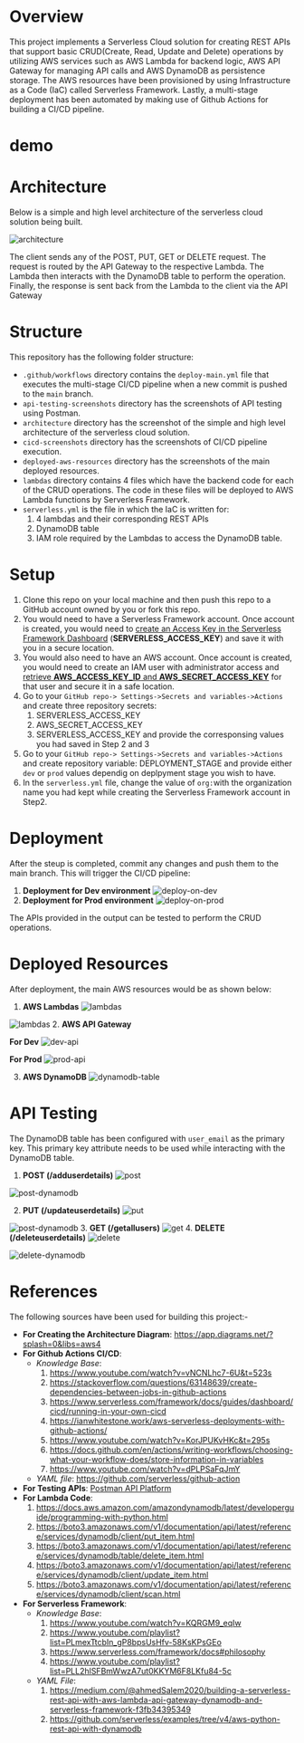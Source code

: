 # Overview
This project implements a Serverless Cloud solution for creating REST APIs that support basic CRUD(Create, Read, Update and Delete) operations by utilizing AWS services such as AWS Lambda for backend logic, AWS API Gateway for managing API calls and AWS DynamoDB as persistence storage. The AWS resources have been provisioned by using Infrastructure as a Code (IaC) called Serverless Framework. Lastly, a multi-stage deployment has been automated by making use of Github Actions for building a CI/CD pipeline.
# demo

# Architecture
Below is a simple and high level architecture of the serverless cloud solution being built.

![architecture](/architecture/architecture.jpg?raw=true)

The client sends any of the POST, PUT, GET or DELETE request. The request is routed by the API Gateway to the respective Lambda. The Lambda then interacts with the DynamoDB table to perform the operation. Finally, the response is sent back from the Lambda to the client via the API Gateway
# Structure
This repository has the following folder structure:
* `.github/workflows` directory contains the `deploy-main.yml` file that executes the multi-stage CI/CD pipeline when a new commit is pushed to the `main` branch.
* `api-testing-screenshots` directory has the screenshots of API testing using Postman.
* `architecture` directory has the screenshot of the simple and high level architecture of the serverless cloud solution.
* `cicd-screenshots` directory has the screenshots of CI/CD pipeline execution.
* `deployed-aws-resources` directory has the screenshots of the main deployed resources.
* `lambdas` directory contains 4 files which have the backend code for each of the CRUD operations. The code in these files will be deployed to AWS Lambda functions by Serverless Framework.
*  `serverless.yml` is the file in which the IaC is written for:
    1. 4 lambdas and their corresponding REST APIs
    2. DynamoDB table
    3. IAM role required by the Lambdas to access the DynamoDB table.
# Setup
1. Clone this repo on your local machine and then push this repo to a GitHub account owned by you or fork this repo.
2. You would need to have a Serverless Framework account. Once account is created, you would need to <a href= "https://www.serverless.com/framework/docs/guides/dashboard/cicd/running-in-your-own-cicd#create-an-access-key-in-the-serverless-framework-dashboard">create an Access Key in the Serverless Framework Dashboard</a> (**SERVERLESS_ACCESS_KEY**) and save it with you in a secure location.
3. You would also need to have an AWS account. Once account is created, you would need to create an IAM user with administrator access and <a href="https://docs.aws.amazon.com/cli/v1/userguide/cli-authentication-user.html">retrieve **AWS_ACCESS_KEY_ID** and **AWS_SECRET_ACCESS_KEY**</a> for that user and secure it in a safe location. 
4. Go to your `GitHub repo-> Settings->Secrets and variables->Actions` and create three repository secrets: 
    1. SERVERLESS_ACCESS_KEY
    2. AWS_SECRET_ACCESS_KEY
    3. SERVERLESS_ACCESS_KEY and provide the corresponsing values you had saved in Step 2 and 3
5.  Go to your `GitHub repo-> Settings->Secrets and variables->Actions` and create repository variable: DEPLOYMENT_STAGE and provide either `dev` or `prod` values dependig on deplpyment stage you wish to have.
6. In the `serverless.yml` file, change the value of `org:`with the organization name you had kept while creating the Serverless Framework account in Step2. 

# Deployment
After the steup is completed, commit any changes and push them to the main branch. This will trigger the CI/CD pipeline:

1. **Deployment for Dev environment**
![deploy-on-dev](/cicd-screenshots/2.deploy-on-dev.png?raw=true)
2. **Deployment for Prod environment**
![deploy-on-prod](/cicd-screenshots/3.deploy-on-prod.png?raw=true)

The APIs provided in the output can be tested to perform the CRUD operations.

# Deployed Resources
After deployment, the main AWS resources would be as shown below:
1. **AWS Lambdas**
![lambdas](/deployed-aws-resources/lambdas-1.png?raw=true)

![lambdas](/deployed-aws-resources/lambdas-2.png?raw=true)
2. **AWS API Gateway**

**For Dev**
![dev-api](/deployed-aws-resources/dev-api.png?raw=true)

**For Prod**
![prod-api](/deployed-aws-resources/prod-api.png?raw=true)

3. **AWS DynamoDB**
![dynamodb-table](/deployed-aws-resources/dynamodb-table.png?raw=true)
# API Testing
The DynamoDB table has been configured with `user_email` as the primary key. This primary key attribute needs to be used while interacting with the DynamoDB table.
1. **POST (/adduserdetails)**
![post](/api-testing-screenshots/post.png?raw=true)

![post-dynamodb](/api-testing-screenshots/post-dynamodb.png?raw=true)

2. **PUT (/updateuserdetails)**
![put](/api-testing-screenshots/put.png?raw=true)

![post-dynamodb](/api-testing-screenshots/put-dynamodb.png?raw=true)
3. **GET (/getallusers)**
![get](/api-testing-screenshots/get.png?raw=true)
4. **DELETE (/deleteuserdetails)**
![delete](/api-testing-screenshots/delete.png?raw=true)

![delete-dynamodb](/api-testing-screenshots/delete-dynamodb.png?raw=true)

# References
The following sources have been used for building this project:-
* **For Creating the Architecture Diagram**: https://app.diagrams.net/?splash=0&libs=aws4 
* **For Github Actions CI/CD**:
    * *Knowledge Base*: 
        1. https://www.youtube.com/watch?v=vNCNLhc7-6U&t=523s
        2. https://stackoverflow.com/questions/63148639/create-dependencies-between-jobs-in-github-actions
        3. https://www.serverless.com/framework/docs/guides/dashboard/cicd/running-in-your-own-cicd
        4. https://ianwhitestone.work/aws-serverless-deployments-with-github-actions/
        5. https://www.youtube.com/watch?v=KorJPUKvHKc&t=295s
        6. https://docs.github.com/en/actions/writing-workflows/choosing-what-your-workflow-does/store-information-in-variables
        7. https://www.youtube.com/watch?v=dPLPSaFqJmY
    * *YAML file*: https://github.com/serverless/github-action
* **For Testing APIs**: <a href="">Postman API Platform</a>
* **For Lambda Code**: 
    1. https://docs.aws.amazon.com/amazondynamodb/latest/developerguide/programming-with-python.html
    2. https://boto3.amazonaws.com/v1/documentation/api/latest/reference/services/dynamodb/client/put_item.html
    3. https://boto3.amazonaws.com/v1/documentation/api/latest/reference/services/dynamodb/table/delete_item.html
    4. https://boto3.amazonaws.com/v1/documentation/api/latest/reference/services/dynamodb/client/update_item.html
    5. https://boto3.amazonaws.com/v1/documentation/api/latest/reference/services/dynamodb/client/scan.html
* **For Serverless Framework**:
    * *Knowledge Base*:
        1. https://www.youtube.com/watch?v=KQRGM9_eqIw
        2. https://www.youtube.com/playlist?list=PLmexTtcbIn_gP8bpsUsHfv-58KsKPsGEo
        3. https://www.serverless.com/framework/docs#philosophy
        4. https://www.youtube.com/playlist?list=PLL2hlSFBmWwzA7ut0KKYM6F8LKfu84-5c
    * *YAML File*: 
        1. https://medium.com/@ahmedSalem2020/building-a-serverless-rest-api-with-aws-lambda-api-gateway-dynamodb-and-serverless-framework-f3fb34395349
        2. https://github.com/serverless/examples/tree/v4/aws-python-rest-api-with-dynamodb






